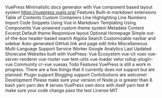 VuePress Minimalistic docs generator with Vue component based layout system https://vuepress.vuejs.org/ Features Built-in markdown extensions Table of Contents Custom Containers Line Highlighting Line Numbers Import Code Snippets Using Vue in Markdown Templating Using Components Vue-powered custom theme system Metadata Content Excerpt Default theme Responsive layout Optional Homepage Simple out-of-the-box header-based search Algolia Search Customizable navbar and sidebar Auto-generated GitHub link and page edit links Miscellaneous Multi-Language Support Service Worker Google Analytics Last Updated Showcase Websites built with VuePress: Vue Ecosystem vue-cli vuex vue-server-renderer vue-router vue-test-utils vue-loader vetur rollup-plugin-vue Community cr-vue vuesax Todo Features VuePress is still a work in progress. There are a few things that it currently does not support but are planned: Plugin support Blogging support Contributions are welcome! Development Please make sure your version of Node.js is greater than 8. bash yarn yarn dev # serves VuePress own docs with itself yarn test # make sure your code change pass the test License MIT